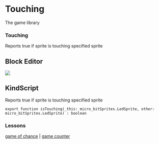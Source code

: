 # Touching

The game library 

### Touching

Reports true if sprite is touching specified sprite

## Block Editor

![](/static/mb/game-library/touching-0.png)

## KindScript

Reports true if sprite is touching specified sprite

```
export function isTouching(_this: micro_bitSprites.LedSprite, other: micro_bitSprites.LedSprite) : boolean
```

### Lessons

[game of chance](/lessons/game-of-chance) | [game counter](/lessons/game-counter)

